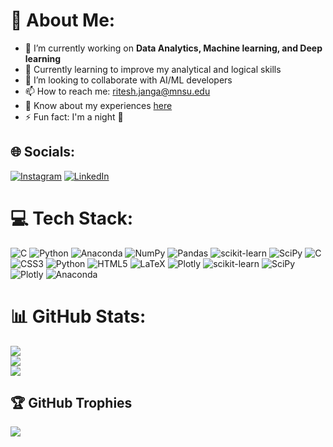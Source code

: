 
<!--<p align="center">
    <img src="https://github.com/Ritesh778/Ritesh778/assets/98031410/e0d13fac-8b84-4957-8cf8-f28f7e2c8386" alt="Ritesh Banner" width="800">
</p>-->


# 💫 About Me:
- 🔭 I’m currently working on **Data Analytics, Machine learning, and Deep learning**
- 🌱 Currently learning to improve my analytical and logical skills
- 🤝 I’m looking to collaborate with AI/ML developers
- 📫 How to reach me: [ritesh.janga@mnsu.edu](mailto:ritesh.janga@mnsu.edu)
- 📄 Know about my experiences [here](https://drive.google.com/file/d/1GSHemY4D2-WUDP3aFXlF6bL-PHXUDkDV/view?usp=sharing)
- ⚡ Fun fact: I'm a night 🦉


## 🌐 Socials:
[![Instagram](https://img.shields.io/badge/Instagram-%23E4405F.svg?logo=Instagram&logoColor=white)](https://instagram.com/__riteshj.07__) [![LinkedIn](https://img.shields.io/badge/LinkedIn-%230077B5.svg?logo=linkedin&logoColor=white)](https://www.linkedin.com/in/ritesh-07j2002/) 

# 💻 Tech Stack:
![C](https://img.shields.io/badge/c-%2300599C.svg?style=for-the-badge&logo=c&logoColor=white) ![Python](https://img.shields.io/badge/python-3670A0?style=for-the-badge&logo=python&logoColor=ffdd54) ![Anaconda](https://img.shields.io/badge/Anaconda-%2344A833.svg?style=for-the-badge&logo=anaconda&logoColor=white) ![NumPy](https://img.shields.io/badge/numpy-%23013243.svg?style=for-the-badge&logo=numpy&logoColor=white) ![Pandas](https://img.shields.io/badge/pandas-%23150458.svg?style=for-the-badge&logo=pandas&logoColor=white) ![scikit-learn](https://img.shields.io/badge/scikit--learn-%23F7931E.svg?style=for-the-badge&logo=scikit-learn&logoColor=white) ![SciPy](https://img.shields.io/badge/SciPy-%230C55A5.svg?style=for-the-badge&logo=scipy&logoColor=%white)
![C](https://img.shields.io/badge/c-%2300599C.svg?style=for-the-badge&logo=c&logoColor=white) ![CSS3](https://img.shields.io/badge/css3-%231572B6.svg?style=for-the-badge&logo=css3&logoColor=white) ![Python](https://img.shields.io/badge/python-3670A0?style=for-the-badge&logo=python&logoColor=ffdd54) ![HTML5](https://img.shields.io/badge/html5-%23E34F26.svg?style=for-the-badge&logo=html5&logoColor=white) ![LaTeX](https://img.shields.io/badge/latex-%23008080.svg?style=for-the-badge&logo=latex&logoColor=white) ![Plotly](https://img.shields.io/badge/Plotly-%233F4F75.svg?style=for-the-badge&logo=plotly&logoColor=white) ![scikit-learn](https://img.shields.io/badge/scikit--learn-%23F7931E.svg?style=for-the-badge&logo=scikit-learn&logoColor=white) ![SciPy](https://img.shields.io/badge/SciPy-%230C55A5.svg?style=for-the-badge&logo=scipy&logoColor=%white) ![Plotly](https://img.shields.io/badge/Plotly-%233F4F75.svg?style=for-the-badge&logo=plotly&logoColor=white) ![Anaconda](https://img.shields.io/badge/Anaconda-%2344A833.svg?style=for-the-badge&logo=anaconda&logoColor=white)
# 📊 GitHub Stats:
![](https://github-readme-stats.vercel.app/api?username=Ritesh778&theme=tokyonight&hide_border=false&include_all_commits=false&count_private=false)<br/>
![](https://github-readme-streak-stats.herokuapp.com/?user=Ritesh778&theme=tokyonight&hide_border=false)<br/>
![](https://github-readme-stats.vercel.app/api/top-langs/?username=Ritesh778&theme=tokyonight&hide_border=false&include_all_commits=false&count_private=false&layout=compact)

## 🏆 GitHub Trophies
![](https://github-profile-trophy.vercel.app/?username=Ritesh778&theme=discord&no-frame=true&no-bg=false&margin-w=4)

<!-- Proudly created with GPRM ( https://gprm.itsvg.in ) -->
